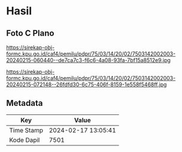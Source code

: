 # Hasil

## Foto C Plano

https://sirekap-obj-formc.kpu.go.id/caf4/pemilu/pdpr/75/03/14/20/02/7503142002003-20240215-060440--de7ca7c3-f6c6-4a08-93fa-7bf15a8512e9.jpg

https://sirekap-obj-formc.kpu.go.id/caf4/pemilu/pdpr/75/03/14/20/02/7503142002003-20240215-072148--26fdfd30-6c75-406f-8159-1e558f5468ff.jpg


## Metadata

| Key        | Value               |
| ---------- | ------------------- |
| Time Stamp | 2024-02-17 13:05:41 |
| Kode Dapil | 7501                |



